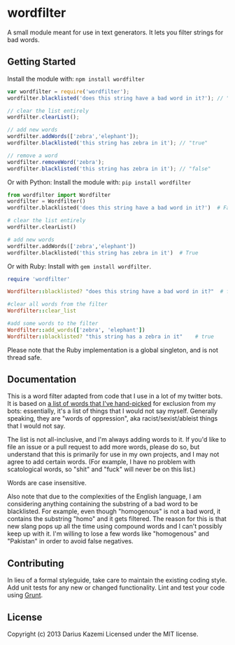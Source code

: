 # wordfilter

A small module meant for use in text generators. It lets you filter strings for bad words.

## Getting Started
Install the module with: `npm install wordfilter`

```javascript
var wordfilter = require('wordfilter');
wordfilter.blacklisted('does this string have a bad word in it?'); // "false"

// clear the list entirely
wordfilter.clearList();

// add new words
wordfilter.addWords(['zebra','elephant']);
wordfilter.blacklisted('this string has zebra in it'); // "true"

// remove a word
wordfilter.removeWord('zebra');
wordfilter.blacklisted('this string has zebra in it'); // "false"
```

Or with Python:
Install the module with: `pip install wordfilter`

```python
from wordfilter import Wordfilter
wordfilter = Wordfilter()
wordfilter.blacklisted('does this string have a bad word in it?')  # False

# clear the list entirely
wordfilter.clearList()

# add new words
wordfilter.addWords(['zebra','elephant'])
wordfilter.blacklisted('this string has zebra in it')  # True
```

Or with Ruby:
Install with `gem install wordfilter`.

```ruby
require 'wordfilter'

Wordfilter::blacklisted? "does this string have a bad word in it?"	# false

#clear all words from the filter
Wordfilter::clear_list

#add some words to the filter
Wordfilter::add_words(['zebra', 'elephant'])
Wordfilter::blacklisted? "this string has a zebra in it"	# true

```

Please note that the Ruby implementation is a global singleton, and is not thread safe.

## Documentation
This is a word filter adapted from code that I use in a lot of my twitter bots. It is based on [a list of words that I've hand-picked](https://github.com/dariusk/wordfilter/blob/master/lib/badwords.json) for exclusion from my bots: essentially, it's a list of things that I would not say myself. Generally speaking, they are "words of oppression", aka racist/sexist/ableist things that I would not say.

The list is not all-inclusive, and I'm always adding words to it. If you'd like to file an issue or a pull request to add more words, please do so, but understand that this is primarily for use in my own projects, and I may not agree to add certain words. (For example, I have no problem with scatological words, so "shit" and "fuck" will never be on this list.)

Words are case insensitive.

Also note that due to the complexities of the English language, I am considering anything containing the substring of a bad word to be blacklisted. For example, even though "homogenous" is not a bad word, it contains the substring "homo" and it gets filtered. The reason for this is that new slang pops up all the time using compound words and I can't possibly keep up with it. I'm willing to lose a few words like "homogenous" and "Pakistan" in order to avoid false negatives.

## Contributing
In lieu of a formal styleguide, take care to maintain the existing coding style. Add unit tests for any new or changed functionality. Lint and test your code using [Grunt](http://gruntjs.com/).

## License
Copyright (c) 2013 Darius Kazemi
Licensed under the MIT license.
